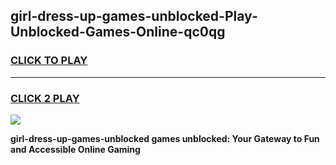 
## girl-dress-up-games-unblocked-Play-Unblocked-Games-Online-qc0qg
<h3>
<a href="https://premium76.site?title=girl-dress-up-games-unblocked&ref=24A">CLICK TO PLAY</a></h3>
<hr>

<h3>
<a href="https://premium76.site?title=girl-dress-up-games-unblocked&ref=24A">CLICK 2 PLAY</a>
  
</h3>

<a href="https://premium76.site?title=girl-dress-up-games-unblocked&ref=24A"><img src="https://clearcache.store/games.png"></a>


**girl-dress-up-games-unblocked games unblocked: Your Gateway to Fun and Accessible Online Gaming**

